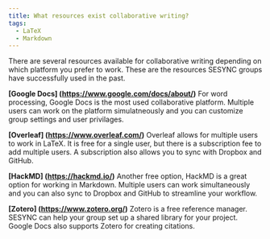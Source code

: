 ```yaml
---
title: What resources exist collaborative writing?
tags:
  - LaTeX
  - Markdown
---
```


There are several resources available for collaborative writing depending on which platform you prefer to work. These are the resources
SESYNC groups have successfully used in the past.

**[Google Docs] (https://www.google.com/docs/about/)**
For word processing, Google Docs is the most used collaborative platform. Multiple users can work on the platform simulatneously
and you can customize group settings and user privilages.

**[Overleaf] (https://www.overleaf.com/)**
Overleaf allows for multiple users to work in LaTeX. It is free for a single user, but there is a subscription fee to add multiple users.
A subscription also allows you to sync with Dropbox and GitHub.

**[HackMD] (https://hackmd.io/)**
Another free option, HackMD is a great option for working in Markdown. Multiple users can work simultaneously and you can also sync
to Dropbox and GitHub to streamline your workflow.

**[Zotero] (https://www.zotero.org/)**
Zotero is a free reference manager. SESYNC can help your group set up a shared library for your project. Google Docs also supports
Zotero for creating citations.

